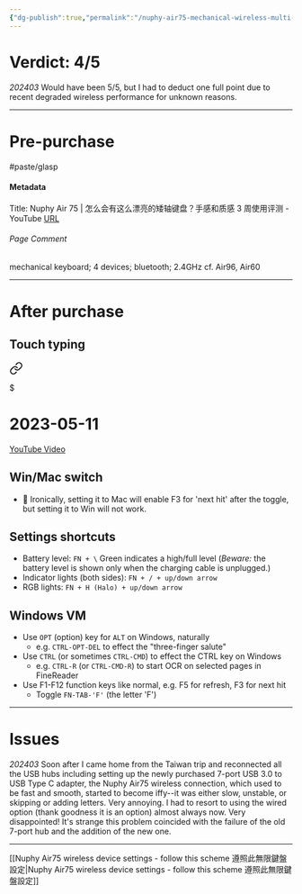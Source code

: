 ```yaml
---
{"dg-publish":true,"permalink":"/nuphy-air75-mechanical-wireless-multi-device-keyboard/","noteIcon":"2"}
---
```


# Verdict: 4/5

*202403* Would have been 5/5, but I had to deduct one full point due to recent degraded wireless performance for unknown reasons.

---
# Pre-purchase

#paste/glasp 
#### Metadata
Title: Nuphy Air 75 | 怎么会有这么漂亮的矮轴键盘？手感和质感 3 周使用评测 - YouTube
[URL](https://www.youtube.com/watch?v=TAWxT1bDa_Y)
###### Page Comment
mechanical keyboard; 4 devices; bluetooth; 2.4GHz
cf. Air96, Air60

---

# After purchase
## Touch typing


<div class="transclusion internal-embed is-loaded"><a class="markdown-embed-link" href="/10-dailynotes/2023-05-11/#28843d" aria-label="Open link"><svg xmlns="http://www.w3.org/2000/svg" width="24" height="24" viewBox="0 0 24 24" fill="none" stroke="currentColor" stroke-width="2" stroke-linecap="round" stroke-linejoin="round" class="svg-icon lucide-link"><path d="M10 13a5 5 0 0 0 7.54.54l3-3a5 5 0 0 0-7.07-7.07l-1.72 1.71"></path><path d="M14 11a5 5 0 0 0-7.54-.54l-3 3a5 5 0 0 0 7.07 7.07l1.71-1.71"></path></svg></a><div class="markdown-embed">

$<div class="markdown-embed-title">

# 2023-05-11

</div>


[YouTube Video](https://youtu.be/LjnYAlTRt5M)

</div></div>


## Win/Mac switch
- 🤷 Ironically, setting it to Mac will enable F3 for 'next hit' after the toggle, but setting it to Win will not work.  

## Settings shortcuts

- Battery level: `FN + \` Green indicates a high/full level (*Beware:* the battery level is shown only when the charging cable is unplugged.)
- Indicator lights (both sides): `FN + / + up/down arrow`
- RGB lights: `FN + H (Halo) + up/down arrow`

## Windows VM
- Use `OPT` (option) key for `ALT` on Windows, naturally
	- e.g. `CTRL-OPT-DEL` to effect the "three-finger salute"
- Use `CTRL` (or sometimes `CTRL-CMD`) to effect the CTRL key on Windows
	- e.g. `CTRL-R` (or `CTRL-CMD-R`) to start OCR on selected pages in FineReader
- Use F1-F12 function keys like normal, e.g. F5 for refresh, F3 for next hit
	- Toggle `FN-TAB-'F'` (the letter 'F')

---
# Issues

*202403* Soon after I came home from the Taiwan trip and reconnected all the USB hubs including setting up the newly purchased 7-port USB 3.0 to USB Type C adapter, the Nuphy Air75 wireless connection, which used to be fast and smooth, started to become iffy--it was either slow, unstable, or skipping or adding letters. Very annoying. I had to resort to using the wired option (thank goodness it is an option) almost always now. Very disappointed! It's strange this problem coincided with the failure of the old 7-port hub and the addition of the new one.

---

[[Nuphy Air75 wireless device settings - follow this scheme 遵照此無限鍵盤設定\|Nuphy Air75 wireless device settings - follow this scheme 遵照此無限鍵盤設定]]
